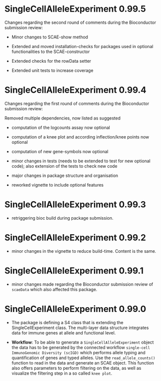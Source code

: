 # SingleCellAlleleExperiment 0.99.5

Changes regarding the second round of comments during the Bioconductor submission
review:

- Minor changes to SCAE-show method
- Extended and moved installation-checks for packages used in optional
functionalities to the SCAE-constructor
- Extended checks for the rowData setter

- Extended unit tests to increase coverage


# SingleCellAlleleExperiment 0.99.4

Changes regarding the first round of comments during the Bioconductor submission
review:

 Removed multiple dependencies, now listed as suggested
 - computation of the logcounts assay now optional
 - computation of a knee plot and according inflection/knee points now optional
 - computation of new gene-symbols now optional
 
 - minor changes in tests (needs to be extended to test for new optional code);
 also extension of the tests to check new code
 
 - major changes in package structure and organisation
 
 - reworked vignette to include optional features
 
# SingleCellAlleleExperiment 0.99.3

- retriggering bioc build during package submission.

# SingleCellAlleleExperiment 0.99.2

- minor changes in the vignette to reduce build-time. Content is the same.

# SingleCellAlleleExperiment 0.99.1

- minor changes made regarding the Bioconductor submission review of `scaeData` which also affected this package.


# SingleCellAlleleExperiment 0.99.0 

* The package is defining a S4 class that is extending the SingleCellExperiment class.
  The multi-layer data structure integrates data for immune genes at allele and 
  functional level.
  
* **Workflow**: To be able to generate a `SingleCellAlleleExperiment` object the data has
  to be generated by the connected workflow `single-cell ImmunoGenomic Diversity (scIGD)`
  which performs allele typing and quantification of genes and typed alleles.
  Use the `read_allele_counts()` function to read in the data and generate an 
  SCAE object. This function also offers parameters to perform filtering on the data,
  as well as visualize the filtering step in a so called `knee plot`.
  
